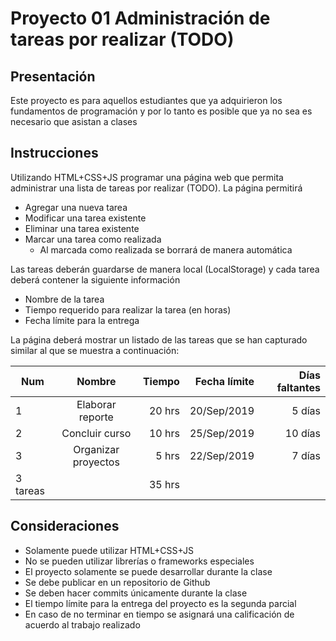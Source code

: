 # Proyecto 01 Administración de tareas por realizar (TODO)

## Presentación

Este proyecto es para aquellos estudiantes que ya adquirieron los fundamentos de programación y por lo tanto es posible que ya no sea es necesario que asistan a clases

## Instrucciones

Utilizando HTML+CSS+JS programar una página web que permita administrar una lista de tareas por realizar (TODO). La página permitirá

- Agregar una nueva tarea
- Modificar una tarea existente
- Eliminar una tarea existente
- Marcar una tarea como realizada
  - Al marcada como realizada se borrará de manera automática

Las tareas deberán guardarse de manera local (LocalStorage) y cada tarea deberá contener la siguiente información

- Nombre de la tarea
- Tiempo requerido para realizar la tarea (en horas)
- Fecha límite para la entrega

La página deberá mostrar un listado de las tareas que se han capturado similar al que se muestra a continuación:

| Num      |       Nombre        | Tiempo | Fecha límite | Días faltantes |
| -------- | :-----------------: | -----: | -----------: | -------------: |
| 1        |  Elaborar reporte   | 20 hrs |  20/Sep/2019 |         5 días |
| 2        |   Concluir curso    | 10 hrs |  25/Sep/2019 |        10 días |
| 3        | Organizar proyectos |  5 hrs |  22/Sep/2019 |         7 días |
| 3 tareas |                     | 35 hrs |              |                |

## Consideraciones

- Solamente puede utilizar HTML+CSS+JS
- No se pueden utilizar librerías o frameworks especiales
- El proyecto solamente se puede desarrollar durante la clase
- Se debe publicar en un repositorio de Github
- Se deben hacer commits únicamente durante la clase
- El tiempo límite para la entrega del proyecto es la segunda parcial
- En caso de no terminar en tiempo se asignará una calificación de acuerdo al trabajo realizado
